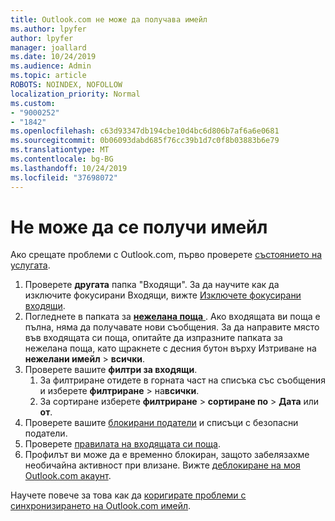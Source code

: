 ```yaml
---
title: Outlook.com не може да получава имейл
ms.author: lpyfer
author: lpyfer
manager: joallard
ms.date: 10/24/2019
ms.audience: Admin
ms.topic: article
ROBOTS: NOINDEX, NOFOLLOW
localization_priority: Normal
ms.custom:
- "9000252"
- "1842"
ms.openlocfilehash: c63d93347db194cbe10d4bc6d806b7af6a6e0681
ms.sourcegitcommit: 0b06093dabd685f76cc39b1d7c0f8b03883b6e79
ms.translationtype: MT
ms.contentlocale: bg-BG
ms.lasthandoff: 10/24/2019
ms.locfileid: "37698072"
---
```

# <a name="unable-to-receive-email"></a>Не може да се получи имейл

Ако срещате проблеми с Outlook.com, първо проверете [състоянието на услугата](https://go.microsoft.com/fwlink/p/?linkid=837482).

1. Проверете **другата** папка "Входящи". За да научите как да изключите фокусирани Входящи, вижте [Изключете фокусирани входящи](https://support.office.com/article/f714d94d-9e63-4217-9ccb-6cb2986aa1b2). 
2. Погледнете в папката за [ **нежелана поща** ](https://outlook.live.com/mail/junkemail). Ако входящата ви поща е пълна, няма да получавате нови съобщения. За да направите място във входящата си поща, опитайте да изпразните папката за нежелана поща, като щракнете с десния бутон върху Изтриване на **нежелани имейл** > **всички**.
3. Проверете вашите **филтри за входящи**. 
    1. За филтриране отидете в горната част на списъка със съобщения и изберете **филтриране** > на**всички**.
    2. За сортиране изберете **филтриране** > **сортиране по** > **Дата** или **от**.
4. Проверете вашите [блокирани податели](https://outlook.live.com/mail/options/mail/junkEmail) и списъци с безопасни податели.
5. Проверете [правилата на входящата си поща](https://outlook.live.com/mail/options/mail/rules).
6. Профилът ви може да е временно блокиран, защото забелязахме необичайна активност при влизане. Вижте [деблокиране на моя Outlook.com акаунт](https://support.office.com/article/f4ad2701-d166-4d8b-8a6a-9af2a1f8a4c4).

Научете повече за това как да [коригирате проблеми с синхронизирането на Outlook.com имейл](https://support.office.com/article/d39e3341-8d79-4bf1-b3c7-ded602233642).